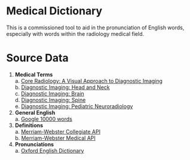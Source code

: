 # Medical Dictionary
This is a commissioned tool to aid in the pronunciation of English words, especially with words within the radiology medical field.  
# Source Data
1. **Medical Terms**  
    a. [Core Radiology: A Visual Approach to Diagnostic Imaging](https://www.cambridge.org/core/books/core-radiology/3BC3549F5378FB87F1AC99844EA2A456)  
    b. [Diagnostic Imaging: Head and Neck](https://www.sciencedirect.com/book/9780323443012/diagnostic-imaging-head-and-neck)  
    c. [Diagnostic Imaging: Brain](https://www.sciencedirect.com/book/9780323377546/diagnostic-imaging-brain)  
    d. [Diagnostic Imaging: Spine](https://www.sciencedirect.com/book/9780323377058/diagnostic-imaging-spine)  
    e. [Diagnostic Imaging: Pediatric Neuroradiology](https://www.us.elsevierhealth.com/diagnostic-imaging-pediatric-neuroradiology-9780443234927.html)  
2. **General English**  
    a. [Google 10000 words](https://github.com/first20hours/google-10000-english)
3. **Definitions**  
    a. [Merriam-Webster Collegiate API](https://dictionaryapi.com/products/api-collegiate-dictionary)  
    b. [Merriam-Webster Medical API](https://dictionaryapi.com/products/api-medical-dictionary)
4. **Pronunciations**  
    a. [Oxford English Dictionary](https://www.oed.com/)
